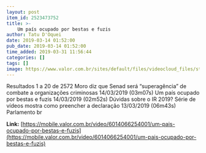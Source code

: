 ```yaml
---
layout: post
item_id: 2523473752
title: >-
    Um país ocupado por bestas e fuzis
author: Tatu D'Oquei
date: 2019-03-14 01:52:00
pub_date: 2019-03-14 01:52:00
time_added: 2019-03-31 11:56:44
categories: []
tags: []
image: https://www.valor.com.br/sites/default/files/videocloud_files/still/6014066254001.jpg
---
```


Resultados 1 a 20 de 2572 Moro diz que Senad será “superagência” de combate a organizações criminosas 14/03/2019 (03m07s) Um país ocupado por bestas e fuzis 14/03/2019 (02m52s) Dúvidas sobre o IR 2019? Série de vídeos mostra como preencher a declaração 13/03/2019 (06m43s) Parlamento br

**Link:** [https://mobile.valor.com.br/video/6014066254001/um-pais-ocupado-por-bestas-e-fuzis](https://mobile.valor.com.br/video/6014066254001/um-pais-ocupado-por-bestas-e-fuzis)

